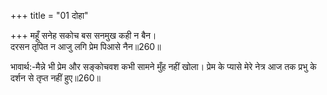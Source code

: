 +++
title = "01 दोहा"

+++
महूँ सनेह सकोच बस सनमुख कही न बैन।  
दरसन तृपित न आजु लगि प्रेम पिआसे नैन॥260॥  

भावार्थ:-मैन्ने भी प्रेम और सङ्कोचवश कभी सामने मुँह नहीं खोला। प्रेम के प्यासे मेरे नेत्र आज तक प्रभु के दर्शन से तृप्त नहीं हुए॥260॥  


